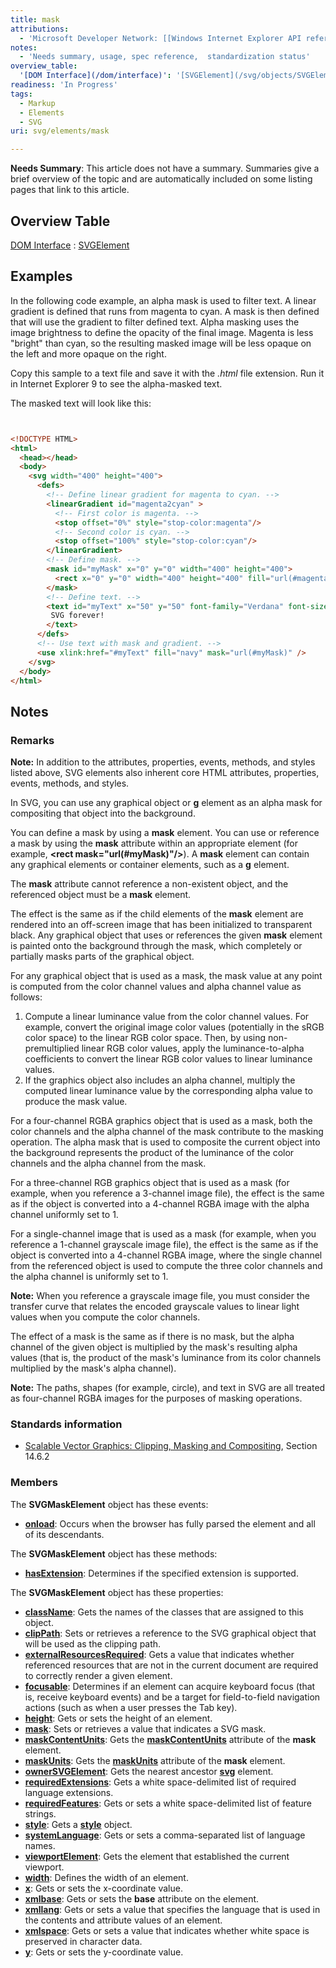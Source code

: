 ```yaml
---
title: mask
attributions:
  - 'Microsoft Developer Network: [[Windows Internet Explorer API reference](http://msdn.microsoft.com/en-us/library/ie/hh828809%28v=vs.85%29.aspx) Article]'
notes:
  - 'Needs summary, usage, spec reference,  standardization status'
overview_table:
  '[DOM Interface](/dom/interface)': '[SVGElement](/svg/objects/SVGElement)'
readiness: 'In Progress'
tags:
  - Markup
  - Elements
  - SVG
uri: svg/elements/mask

---
```

**Needs Summary**: This article does not have a summary. Summaries give a brief overview of the topic and are automatically included on some listing pages that link to this article.

## Overview Table

[DOM Interface](/dom/interface)
:   [SVGElement](/svg/objects/SVGElement)

## Examples

In the following code example, an alpha mask is used to filter text. A linear gradient is defined that runs from magenta to cyan. A mask is then defined that will use the gradient to filter defined text. Alpha masking uses the image brightness to define the opacity of the final image. Magenta is less "bright" than cyan, so the resulting masked image will be less opaque on the left and more opaque on the right.

Copy this sample to a text file and save it with the *.html* file extension. Run it in Internet Explorer 9 to see the alpha-masked text.

The masked text will look like this:

``` html


<!DOCTYPE HTML>
<html>
  <head></head>
  <body>
    <svg width="400" height="400">
      <defs>
        <!-- Define linear gradient for magenta to cyan. -->
        <linearGradient id="magenta2cyan" >
          <!-- First color is magenta. -->
          <stop offset="0%" style="stop-color:magenta"/>
          <!-- Second color is cyan. -->
          <stop offset="100%" style="stop-color:cyan"/>
        </linearGradient>
        <!-- Define mask. -->
        <mask id="myMask" x="0" y="0" width="400" height="400">
          <rect x="0" y="0" width="400" height="400" fill="url(#magenta2cyan)" />
        </mask>
        <!-- Define text. -->
        <text id="myText" x="50" y="50" font-family="Verdana" font-size="32"  >
         SVG forever!
        </text>
      </defs>
      <!-- Use text with mask and gradient. -->
      <use xlink:href="#myText" fill="navy" mask="url(#myMask)" />
    </svg>
  </body>
</html>
```

</pre>

## Notes

### Remarks

**Note:** In addition to the attributes, properties, events, methods, and styles listed above, SVG elements also inherent core HTML attributes, properties, events, methods, and styles.

In SVG, you can use any graphical object or [**g**](/svg/elements/g) element as an alpha mask for compositing that object into the background.

You can define a mask by using a **mask** element. You can use or reference a mask by using the **mask** attribute within an appropriate element (for example, **\<rect mask="url(\#myMask)"/\>**). A **mask** element can contain any graphical elements or container elements, such as a [**g**](/svg/elements/g) element.

The **mask** attribute cannot reference a non-existent object, and the referenced object must be a **mask** element.

The effect is the same as if the child elements of the **mask** element are rendered into an off-screen image that has been initialized to transparent black. Any graphical object that uses or references the given **mask** element is painted onto the background through the mask, which completely or partially masks parts of the graphical object.

For any graphical object that is used as a mask, the mask value at any point is computed from the color channel values and alpha channel value as follows:

1.  Compute a linear luminance value from the color channel values. For example, convert the original image color values (potentially in the sRGB color space) to the linear RGB color space. Then, by using non-premultiplied linear RGB color values, apply the luminance-to-alpha coefficients to convert the linear RGB color values to linear luminance values.
2.  If the graphics object also includes an alpha channel, multiply the computed linear luminance value by the corresponding alpha value to produce the mask value.

For a four-channel RGBA graphics object that is used as a mask, both the color channels and the alpha channel of the mask contribute to the masking operation. The alpha mask that is used to composite the current object into the background represents the product of the luminance of the color channels and the alpha channel from the mask.

For a three-channel RGB graphics object that is used as a mask (for example, when you reference a 3-channel image file), the effect is the same as if the object is converted into a 4-channel RGBA image with the alpha channel uniformly set to 1.

For a single-channel image that is used as a mask (for example, when you reference a 1-channel grayscale image file), the effect is the same as if the object is converted into a 4-channel RGBA image, where the single channel from the referenced object is used to compute the three color channels and the alpha channel is uniformly set to 1.

**Note:** When you reference a grayscale image file, you must consider the transfer curve that relates the encoded grayscale values to linear light values when you compute the color channels.

The effect of a mask is the same as if there is no mask, but the alpha channel of the given object is multiplied by the mask's resulting alpha values (that is, the product of the mask's luminance from its color channels multiplied by the mask's alpha channel).

**Note:** The paths, shapes (for example, circle), and text in SVG are all treated as four-channel RGBA images for the purposes of masking operations.

### Standards information

-   [Scalable Vector Graphics: Clipping, Masking and Compositing](http://go.microsoft.com/fwlink/p/?linkid=199810), Section 14.6.2

### Members

The **SVGMaskElement** object has these events:

-   [**onload**](/svg/events/load): Occurs when the browser has fully parsed the element and all of its descendants.

The **SVGMaskElement** object has these methods:

-   [**hasExtension**](/svg/methods/hasExtension): Determines if the specified extension is supported.

The **SVGMaskElement** object has these properties:

-   [**className**](/svg/properties/className): Gets the names of the classes that are assigned to this object.
-   [**clipPath**](/svg/properties/clipPath): Sets or retrieves a reference to the SVG graphical object that will be used as the clipping path.
-   [**externalResourcesRequired**](/svg/properties/externalResourcesRequired): Gets a value that indicates whether referenced resources that are not in the current document are required to correctly render a given element.
-   [**focusable**](/svg/properties/focusable): Determines if an element can acquire keyboard focus (that is, receive keyboard events) and be a target for field-to-field navigation actions (such as when a user presses the Tab key).
-   [**height**](/svg/properties/height): Gets or sets the height of an element.
-   [**mask**](/svg/attributes/mask): Sets or retrieves a value that indicates a SVG mask.
-   [**maskContentUnits**](/svg/properties/maskContentUnits): Gets the [**maskContentUnits**](/svg/properties/maskContentUnits) attribute of the **mask** element.
-   [**maskUnits**](/svg/properties/maskUnits): Gets the [**maskUnits**](/svg/properties/maskUnits) attribute of the **mask** element.
-   [**ownerSVGElement**](/svg/properties/ownerSVGElement): Gets the nearest ancestor [**svg**](/svg/objects/SVGElement) element.
-   [**requiredExtensions**](/svg/properties/requiredExtensions): Gets a white space-delimited list of required language extensions.
-   [**requiredFeatures**](/svg/properties/requiredFeatures): Gets or sets a white space-delimited list of feature strings.
-   [**style**](/svg/properties/style): Gets a [**style**](/css/cssom/style) object.
-   [**systemLanguage**](/svg/properties/systemLanguage): Gets or sets a comma-separated list of language names.
-   [**viewportElement**](/svg/properties/viewportElement): Gets the element that established the current viewport.
-   [**width**](/svg/properties/width): Defines the width of an element.
-   [**x**](/svg/properties/x): Gets or sets the x-coordinate value.
-   [**xmlbase**](/svg/properties/xmlbase): Gets or sets the **base** attribute on the element.
-   [**xmllang**](/svg/properties/xmllang): Gets or sets a value that specifies the language that is used in the contents and attribute values of an element.
-   [**xmlspace**](/svg/properties/xmlspace): Gets or sets a value that indicates whether white space is preserved in character data.
-   [**y**](/svg/properties/y): Gets or sets the y-coordinate value.
